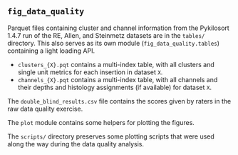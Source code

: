## `fig_data_quality`

Parquet files containing cluster and channel information from the Pykilosort 1.4.7 run of the RE, Allen, and Steinmetz datasets are in the `tables/` directory. 
This also serves as its own module (`fig_data_quality.tables`) containing a light loading API. 

- `clusters_{X}.pqt` contains a multi-index table, with all clusters and single unit metrics for each insertion in dataset `X`. 
- `channels_{X}.pqt` contains a multi-index table, with all channels and their depths and histology assignments (if available) for dataset `X`.

The `double_blind_results.csv` file contains the scores given by raters in the raw data quality exercise. 

The `plot` module contains some helpers for plotting the figures. 

The `scripts/` directory preserves some plotting scripts that were used along the way during the data quality analysis. 
